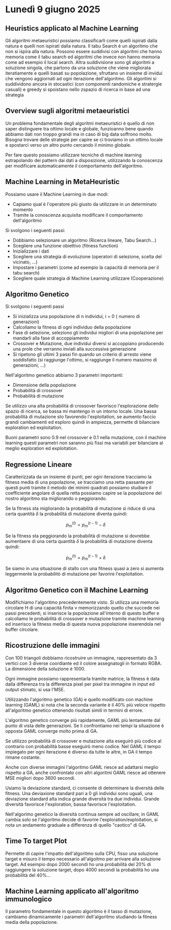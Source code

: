 # Lunedì 9 giugno 2025

## Heuristics applicato al Machine Learning

Gli algoritmi metaeuristici possiamo classificarli come quelli ispirati dalla natura e quelli non ispirati dalla natura. Il tabu Search è un algoritmo che non si ispira alla natura.
Possono essere suddivisi con algoritmi che hanno memoria come il tabu search ed algoritmi che invece non hanno memoria come ad esempio il local search. 
Altra suddivisione sono gli algoritmi a soluzione singola, che partono da una soluzione che viene migliorata iteratiamente e quelli basati su popolazione, sfruttano un insieme di invidui che vengono aggiornati ad ogni iterazione dell'algoritmo.
Gli algoritmi si suddividono ancora in stocastici (con componenti randomiche e stratergie casuali) e greedy si spoistano nello zspazio di ricerca in base ad una strategia

## Overview sugli algoritmi metaeuristici

Un problema fondamentale degli algoritmi metaeuristici è quello di non saper distinguere tra ottimo locale e globale, funzioanno bene quando abbiamo dati non troppo grandi ma in caso di big data soffrono molto. Bisogna trovare delle strategie per capire se ci troviamo in un ottimo locale e spostarci verso un altro punto cercando il minimo globale.

Per fare questo possiamo utilizzare tecniche di machine learning estrapolando dei pattern dai dati a disposizione, utilizzando la conoscenza per modificare automaticamente il comportamento dell'algoritmo.

## Machine Learning in MetaHeuristic

Possiamo usare il Machine Learning in due modi:
- Capiamo qual è l'operatore più giusto da utilizzare in un determinato momento
- Tramite la conoscenza acquisita modificare il comportamento dell'algoritmo

Si svolgono i seguenti passi:
- Dobbiamo selezionare un algoritmo (Ricerca lineare, Tabu Search...)
- Scegliere una funzione obiettivo (fitness function)
- Inizializzare i dati
- Scegliere una strategia di evoluzione (operatori di selezione, scelta del vicinato, ...)
- Impostare i parametri (come ad esempio la capacità di memoria per il tabu search)
- Scegliere quale strategia di Machine Learning utilizzare (Cooperazione)

## Algoritmo Genetico

Si svolgono i seguenti passi
- Si inizializza una popolazione di n individui, i = 0 ( numero di generazioni)
- Calcoliamo la fitness di ogni individuo della popolazione
- Fase di selezione, seleziono gli individui migliori di una popolazione per mandarli alla fase di accoppiamento
- Crossover e Mutazione, due individui diversi si accoppiano producendo una prole che verranno inviati alla successiva generazione
- Si ripetono gli ultimi 3 passi fin quando un criterio di arresto viene soddisfatto (si raggiunge l'ottimo, si raggiunge il numero massimo di generazioni, ...)

Nell'algoritmo genetico abbiamo 3 parametri importanti:
- Dimensione della popolazione
- Probabilità di crossover
- Probabilità di mutazione

Se utilizzo una alta probabilità di crossover favorisco l'esplorazione dello spazio di ricerca, se bassa mi mantengo in un intorno locale. Una bassa probabilità di mutazione sto favorendo l'exploitation, se aumento faccio grandi cambiamenti ed esploro quindi in ampiezza, permette di bilanciare exploration ed exploitation.

Buoni parametri sono 0.9 nel crossover e 0.1 nella mutazione, con il machine learning questi parametri non saranno più fissi ma variabili per bilanciare al meglio exploration ed exploitation.

## Regressione Lineare

Caratterizzata da un insieme di punti, per ogni iterazione tracciamo la fitness media di una popolazione, se tracciamo una retta passante per questi punti tramite il metodo dei minimi quadrati possiamo studiare il coefficiente angolare di quella retta possiamo capire se la popolazione del nostro algoritmo sta migliorando o peggiorando.

Se la fitness sta migliorando la probabilità di mutazione si riduce di una certa quantità $\delta$ la probabilità di mutazione diventa quindi:

$$
p_m^{(t)} = p_m^{(t-1)} - \delta
$$

Se la fitness sta peggiorando la probabilità di mutazione si dovrebbe aumentaere di una certa quantità $\delta$ la probabilità di mutazione diventa quindi:

$$
p_m^{(t)} = p_m^{(t-1)} + \delta
$$

Se siamo in una situazione di stallo con una fitness quasi a zero si aumenta leggermente la probabilitò di mutazione per favorire l'exploitation.

## Algoritmo Genetico con il Machine Learning

Modifichiamo l'algoritmo precedentemente visto.
Si utilizza una memoria circolare H di una capacità finita v memorizzando quello che succede nei passi precedenti, si inserisce la popolazione all'interno di questo buffer e calcoliamo le probabilità di crossover e mutazione tramite machine learning ed inserisco la fitness media di questa nuova popolazione inserendola nel buffer circolare.

## Ricostruzione delle immagini 

Con 100 triangoli dobbiamo ricostruire un immagine, rappresentato da 3 vertici con 3 diverse coordiante ed il colore assegnatogli in formato RGBA.
La dimensione della soluzione è 1000.

Ogni immagine possiamo rappresentarla tramite matrice, la fitness è data dalla differenza tra la differenza pixel per pixel tra immagine in input ed output stimato, si usa l'MSE.

Utilizzando l'algoritmo genetico (GA) e quello modificato con machine learning (GAML) si nota che la seconda variante è il 40% più veloce rispetto all'algoritmo genetico ottenendo risultati simili in termini di errore.

L'algoritmo genetico converge più rapidamente, GAML più lentamente dal punto di vista delle generazioni. Se li confrontiamo nei tempi la situazione è opposta GAML converge molto prima di GA.

Se utilizzo probabilità di crossover e mutazione alta eseguirò più codice al contrario con probabilità basse eseguirò meno codice. Nel GAML il tempo impiegato per ogni iterazione è diverso da tutte le altre, in GA il tempo rimane costante.

Anche con diverse immagini l'algoritmo GAML riesce ad adattarsi meglio rispetto a GA, anche confrontato con altri algoritmi GAML riesce ad ottenere MSE migliori dopo 3600 secondi.

Usiamo la deviazione standard, ci consente di determinare la diversità delle fitness. Una deviaxione standard pari a 0 gli individui sono uguali, una deviazione standard alta indica grande diversità tra due individui. Grande diversità favorisce l'exploration, bassa favorisce l'exploitation.

Nell'algorimo genetico la diversità continua sempre ad oscillare, in GAML cambia solo se l'algoritmo decide di favorire l'exploration/exploitation, si nota un andamento graduale a differenza di quello "caotico" di GA.

## Time To target Plot

Permette di capire l'impatto dell'algoritmo sulla CPU, fisso una soluzione target e misuro il tempo necessario all'algoitmo per arrivare alla soluzione target. Ad esempio dopo 2000 secondi ho una probabilità del 20% di raggiungere la soluzione target, dopo 4000 secondi la probabilità ho una probabilità del 40%...

## Machine Learning applicato all'algoritmo immunologico

Il parametro fondamentale in questo algoritmo è il tasso di mutazione, cambiamo dinamicamente i parametri dell'algoritmo studiando la fitness media della popolazione.